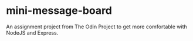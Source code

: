 # mini-message-board
An assignment project from The Odin Project to get more comfortable with NodeJS and Express.

